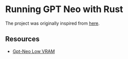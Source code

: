 # Running GPT Neo with Rust

The project was originally inspired from [here](https://github.com/Me163/youtube/tree/main/bert_test).

## Resources

* [Gpt-Neo Low VRAM](https://github.com/arrmansa/Basic-UI-for-GPT-Neo-with-low-vram)
